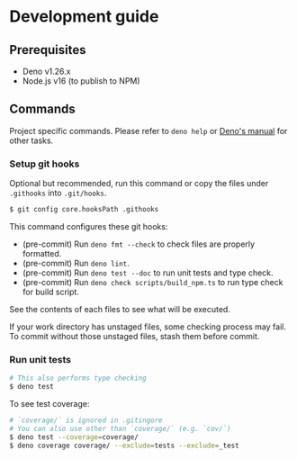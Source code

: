 # Development guide

## Prerequisites

- Deno v1.26.x
- Node.js v16 (to publish to NPM)

## Commands

Project specific commands.
Please refer to `deno help` or [Deno's manual](https://deno.land/manual@v1.26.2/introduction) for other tasks.

### Setup git hooks

Optional but recommended, run this command or copy the files under `.githooks` into `.git/hooks`.

```sh
$ git config core.hooksPath .githooks
```

This command configures these git hooks:

- (pre-commit) Run `deno fmt --check` to check files are properly formatted.
- (pre-commit) Run `deno lint`.
- (pre-commit) Run `deno test --doc` to run unit tests and type check.
- (pre-commit) Run `deno check scripts/build_npm.ts` to run type check for build script.

See the contents of each files to see what will be executed.

If your work directory has unstaged files, some checking process may fail.
To commit without those unstaged files, stash them before commit.

### Run unit tests

```sh
# This also performs type checking
$ deno test
```

To see test coverage:

```sh
# `coverage/` is ignored in .gitingore
# You can also use other than `coverage/` (e.g. `cov/`)
$ deno test --coverage=coverage/
$ deno coverage coverage/ --exclude=tests --exclude=_test
```
